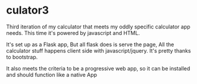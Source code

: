 # culator3
Third iteration of my calculator that meets my oddly specific calculator app needs. This time it's powered by javascript and HTML.

It's set up as a Flask app, But all flask does is serve the page, All the calculator stuff happens client side with javascript/jquery. It's pretty thanks to bootstrap.

It also meets the criteria to be a progressive web app, so it can be installed and should function like a native App
